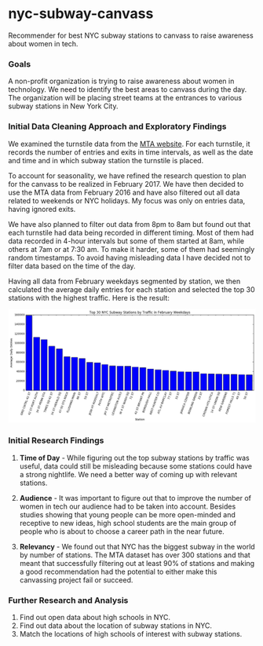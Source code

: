# nyc-subway-canvass
Recommender for best NYC subway stations to canvass to raise awareness about women in tech.

### Goals
A non-profit organization is trying to raise awareness about women in technology. We need to identify the best areas to canvass during the day. The organization will be placing street teams at the entrances to various subway stations in New York City.

### Initial Data Cleaning Approach and Exploratory Findings
We examined the turnstile data from the [MTA website](http://web.mta.info/developers/turnstile.html). For each turnstile, it records the number of entries and exits in time intervals, as well as the date and time and in which subway station the turnstile is placed.

To account for seasonality, we have refined the research question to plan for the canvass to be realized in February 2017. We have then decided to use the MTA data from February 2016 and have also filtered out all data related to weekends or NYC holidays. My focus was only on entries data, having ignored exits.

We have also planned to filter out data from 8pm to 8am but found out that each turnstile had data being recorded in different timing. Most of them had data recorded in 4-hour intervals but some of them started at 8am, while others at 7am or at 7:30 am. To make it harder, some of them had seemingly random timestamps. To avoid having misleading data I have decided not to filter data based on the time of the day.

Having all data from February weekdays segmented by station, we then calculated the average daily entries for each station and selected the top 30 stations with the highest traffic. Here is the result:

![Top 30 NYC Subway Statopms by Traffic in February Weekdays](figures/mvp.png)

### Initial Research Findings

1. **Time of Day** - While figuring out the top subway stations by traffic was useful, data could still be misleading because some stations could have a strong nightlife. We need a better way of coming up with relevant stations.

2. **Audience** - It was important to figure out that to improve the number of women in tech our audience had to be taken into account. Besides studies showing that young people can be more open-minded and receptive to new ideas, high school students are the main group of people who is about to choose a career path in the near future.

3. **Relevancy** - We found out that NYC has the biggest subway in the world by number of stations. The MTA dataset has over 300 stations and that meant that successfully filtering out at least 90% of stations and making a good recommendation had the potential to either make this canvassing project fail or succeed.

### Further Research and Analysis

1. Find out open data about high schools in NYC.
2. Find out data about the location of subway stations in NYC.
3. Match the locations of high schools of interest with subway stations.

